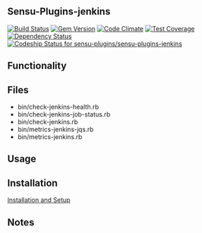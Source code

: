 ## Sensu-Plugins-jenkins

[![Build Status](https://travis-ci.org/sensu-plugins/sensu-plugins-jenkins.svg?branch=master)](https://travis-ci.org/sensu-plugins/sensu-plugins-jenkins)
[![Gem Version](https://badge.fury.io/rb/sensu-plugins-jenkins.svg)](http://badge.fury.io/rb/sensu-plugins-jenkins)
[![Code Climate](https://codeclimate.com/github/sensu-plugins/sensu-plugins-jenkins/badges/gpa.svg)](https://codeclimate.com/github/sensu-plugins/sensu-plugins-jenkins)
[![Test Coverage](https://codeclimate.com/github/sensu-plugins/sensu-plugins-jenkins/badges/coverage.svg)](https://codeclimate.com/github/sensu-plugins/sensu-plugins-jenkins)
[![Dependency Status](https://gemnasium.com/sensu-plugins/sensu-plugins-jenkins.svg)](https://gemnasium.com/sensu-plugins/sensu-plugins-jenkins)
[![Codeship Status for sensu-plugins/sensu-plugins-jenkins](https://codeship.com/projects/996809a0-d48b-0132-55b8-02473ab9142c/status?branch=master)](https://codeship.com/projects/77815)

## Functionality

## Files
 * bin/check-jenkins-health.rb
 * bin/check-jenkins-job-status.rb
 * bin/check-jenkins.rb
 * bin/metrics-jenkins-jqs.rb
 * bin/metrics-jenkins.rb

## Usage

## Installation

[Installation and Setup](https://github.com/sensu-plugins/documentation/blob/master/user_docs/installation_instructions.md)

## Notes
